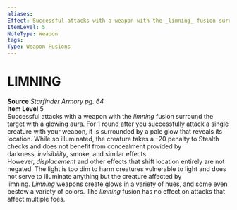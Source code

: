 ```yaml
---
aliases: 
Effect: Successful attacks with a weapon with the _limning_ fusion surround the target with a glowing aura. For 1 round after you successfully attack a single creature with your weapon, it is surrounded by a pale glow that reveals its location. While so illuminated, the creature takes a –20 penalty to Stealth checks and does not benefit from concealment provided by darkness, _invisibility_, smoke, and similar effects. However, _displacement_ and other effects that shift location entirely are not negated. The light is too dim to harm creatures vulnerable to light and does not serve to illuminate anything but the creature affected by limning. _Limning_ weapons create glows in a variety of hues, and some even bestow a variety of colors. The _limning_ fusion has no effect on attacks that affect multiple foes.
ItemLevel: 5
NoteType: Weapon
tags: 
Type: Weapon Fusions
---
```

# LIMNING
**Source** _Starfinder Armory pg. 64_  
**Item Level** 5  
Successful attacks with a weapon with the _limning_ fusion surround the target with a glowing aura. For 1 round after you successfully attack a single creature with your weapon, it is surrounded by a pale glow that reveals its location. While so illuminated, the creature takes a –20 penalty to Stealth checks and does not benefit from concealment provided by darkness, _invisibility_, smoke, and similar effects. However, _displacement_ and other effects that shift location entirely are not negated. The light is too dim to harm creatures vulnerable to light and does not serve to illuminate anything but the creature affected by limning. _Limning_ weapons create glows in a variety of hues, and some even bestow a variety of colors. The _limning_ fusion has no effect on attacks that affect multiple foes.